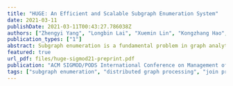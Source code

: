 ```yaml
---
title: "HUGE: An Efficient and Scalable Subgraph Enumeration System"
date: 2021-03-11
publishDate: 2021-03-11T00:43:27.786038Z
authors: ["Zhengyi Yang", "Longbin Lai", "Xuemin Lin", "Kongzhang Hao", "Wenjie Zhang"]
publication_types: ["1"]
abstract: Subgraph enumeration is a fundamental problem in graph analytics, which aims to find all instances of a given query graph on a large data graph. In this paper, we propose a system called HUGE to efficiently process subgraph enumeration at scale in the distributed context. HUGE features 1) an optimiser to compute the generic optimal execution plan without the constraints of existing works; 2) a hybrid communication layer that supports both pushing and pulling communication; 3) a novel two-stage execution mode with a lock-free and zero-copy cache design, 4) a BFS/DFS-adaptive scheduler to bound memory consumption, and 5) two-layer intra- and inter-machine load balancing. HUGE is generic such that all existing distributed subgraph enumeration algorithms can be plugged into the system to enjoy automatic speed up and bounded-memory execution.
featured: true
url_pdf: files/huge-sigmod21-preprint.pdf
publication: "ACM SIGMOD/PODS International Conference on Management of Data 2021 (to appear)*"
tags: ["subgraph enumeration", "distributed graph processing", "join processing", "dynamic scheduling", "load balancing"]
---
```



